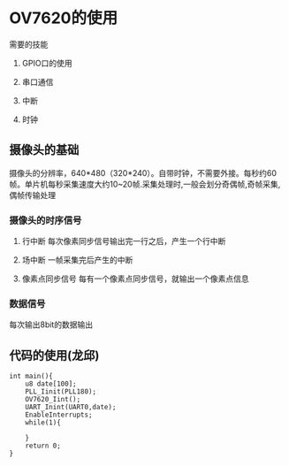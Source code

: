 # OV7620的使用

需要的技能

1. GPIO口的使用

2. 串口通信

3. 中断

4. 时钟

## 摄像头的基础

摄像头的分辨率，640*480（320\*240）。自带时钟，不需要外接。每秒约60帧。单片机每秒采集速度大约10\~20帧.采集处理时,一般会划分奇偶帧,奇帧采集,偶帧传输处理

### 摄像头的时序信号

1. 行中断 每次像素同步信号输出完一行之后，产生一个行中断

2. 场中断 一帧采集完后产生的中断

3. 像素点同步信号 每有一个像素点同步信号，就输出一个像素点信息

### 数据信号

每次输出8bit的数据输出

## 代码的使用(龙邱)

```
int main(){
    u8 date[100];
    PLL_Iinit(PLL180);
    OV7620_Iint();
    UART_Inint(UART0,date);    
    EnableInterrupts;
    while(1){
        
    }    
    return 0;
}
```
